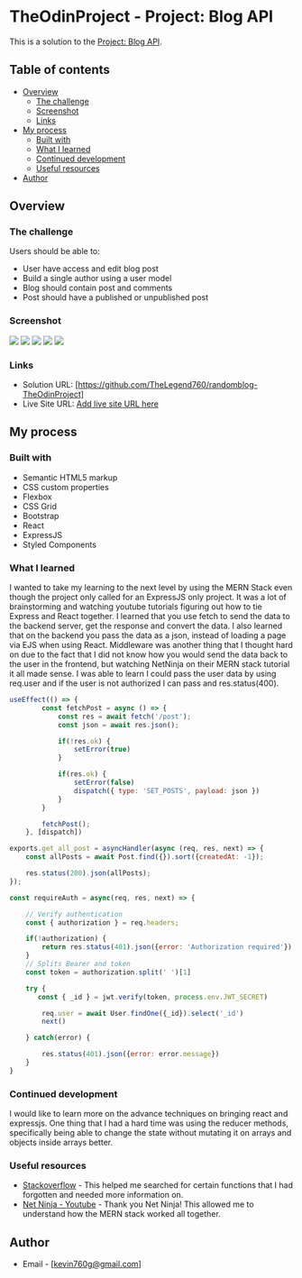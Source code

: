 # TheOdinProject - Project: Blog API

This is a solution to the [Project: Blog API](https://www.theodinproject.com/lessons/nodejs-blog-api). 

## Table of contents

- [Overview](#overview)
  - [The challenge](#the-challenge)
  - [Screenshot](#screenshot)
  - [Links](#links)
- [My process](#my-process)
  - [Built with](#built-with)
  - [What I learned](#what-i-learned)
  - [Continued development](#continued-development)
  - [Useful resources](#useful-resources)
- [Author](#author)



## Overview

### The challenge

Users should be able to:

- User have access and edit blog post
- Build a single author using a user model
- Blog should contain post and comments
- Post should have a published or unpublished post


### Screenshot

![](./screnshots/adminview.JPG)
![](./screnshots/basicuser.JPG)
![](./screnshots/addpost.JPG)
![](./screnshots/draft.JPG)
![](./screnshots/edit.JPG)


### Links

- Solution URL: [https://github.com/TheLegend760/randomblog-TheOdinProject]
- Live Site URL: [Add live site URL here](https://your-live-site-url.com)

## My process

### Built with

- Semantic HTML5 markup
- CSS custom properties
- Flexbox
- CSS Grid
- Bootstrap
- React
- ExpressJS
- Styled Components



### What I learned

I wanted to take my learning to the next level by using the MERN Stack even though the project only called for an ExpressJS only project. It was
a lot of brainstorming and watching youtube tutorials figuring out how to tie Express and React together. I learned that you use fetch to send the data to
the backend server, get the response and convert the data. I also learned that on the backend you pass the data as a json, instead of loading a page via EJS when using
React. Middleware was another thing that I thought hard on due to the fact that I did not know how you would send the data back to the user in the frontend, but
watching NetNinja on their MERN stack tutorial it all made sense. I was able to learn I could pass the user data by using req.user and if the user is not authorized
I can pass and res.status(400). 


```js
useEffect(() => {
        const fetchPost = async () => {
            const res = await fetch('/post');
            const json = await res.json();

            if(!res.ok) {
                setError(true)
            }

            if(res.ok) {
                setError(false)
                dispatch({ type: 'SET_POSTS', payload: json })
            }  
        }

        fetchPost();
    }, [dispatch])

exports.get_all_post = asyncHandler(async (req, res, next) => {
    const allPosts = await Post.find({}).sort({createdAt: -1});

    res.status(200).json(allPosts);
});

const requireAuth = async(req, res, next) => {

    // Verify authentication
    const { authorization } = req.headers;

    if(!authorization) {
        return res.status(401).json({error: 'Authorization required'})
    }
    // Splits Bearer and token
    const token = authorization.split(' ')[1]

    try {
       const { _id } = jwt.verify(token, process.env.JWT_SECRET)

        req.user = await User.findOne({_id}).select('_id')
        next()

    } catch(error) {

        res.status(401).json({error: error.message})
    }
}

```


### Continued development

I would like to learn more on the advance techniques on bringing react and expressjs. One thing that I had a hard time was using the reducer methods, specifically
being able to change the state without mutating it on arrays and objects inside arrays better. 


### Useful resources

- [Stackoverflow](https://www.stackoverflow.com) - This helped me searched for certain functions that I had forgotten and needed more information on. 
- [Net Ninja - Youtube](https://www.youtube.com/watch?v=98BzS5Oz5E4&list=PL4cUxeGkcC9iJ_KkrkBZWZRHVwnzLIoUE) - Thank you Net Ninja! This allowed me to understand how the MERN stack worked all together. 


## Author

- Email - [kevin760g@gmail.com]


